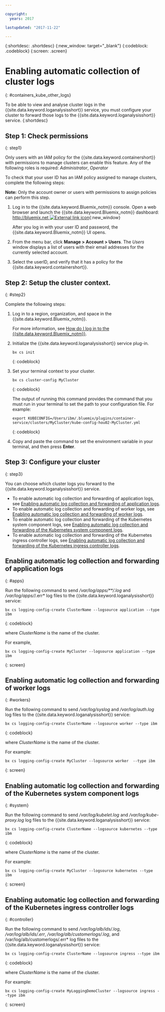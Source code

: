 ```yaml
---

copyright:
  years: 2017

lastupdated: "2017-11-22"

---
```



{:shortdesc: .shortdesc}
{:new_window: target="_blank"}
{:codeblock: .codeblock}
{:screen: .screen}


# Enabling automatic collection of cluster logs
{: #containers_kube_other_logs}

To be able to view and analyse cluster logs in the {{site.data.keyword.loganalysisshort}} service, you must configure your cluster to forward those logs to the {{site.data.keyword.loganalysisshort}} service. 
{:shortdesc}

## Step 1: Check permissions
{: step1}

Only users with an IAM policy for the {{site.data.keyword.containershort}} with permissions to manage clusters can enable this feature. Any of the following roles is required: *Administrator*, *Operator*

To check that your user ID has an IAM policy assigned to manage clusters, complete the following steps:

**Note:** Only the account owner or users with permissions to assign policies can perform this step.

1. Log in to the {{site.data.keyword.Bluemix_notm}} console. Open a web browser and launch the {{site.data.keyword.Bluemix_notm}} dashboard: [http://bluemix.net ![External link icon](../../../icons/launch-glyph.svg "External link icon")](http://bluemix.net){:new_window}
	
	After you log in with your user ID and password, the {{site.data.keyword.Bluemix_notm}} UI opens.

2. From the menu bar, click **Manage > Account > Users**.  The *Users* window displays a list of users with their email addresses for the currently selected account.
	
3. Select the userID, and verify that it has a policy for the {{site.data.keyword.containershort}}.

## Step 2: Setup the cluster context.
{: #step2}

Complete the following steps:

1. Log in to a region, organization, and space in the {{site.data.keyword.Bluemix_notm}}. 

    For more information, see [How do I log in to the {{site.data.keyword.Bluemix_notm}}](/docs/services/CloudLogAnalysis/qa/cli_qa.html#login).
    
2. Initialize the {{site.data.keyword.loganalysisshort}} service plug-in.

	```
	bx cs init
	```
	{: codeblock}

3. Set your terminal context to your cluster.
    
	```
	bx cs cluster-config MyCluster
	```
	{: codeblock}

    The output of running this command provides the command that you must run in your terminal to set the path to your configuration file. For example:

	```
	export KUBECONFIG=/Users/ibm/.bluemix/plugins/container-service/clusters/MyCluster/kube-config-hou02-MyCluster.yml
	```
	{: codeblock}

4. Copy and paste the command to set the environment variable in your terminal, and then press **Enter**.

## Step 3: Configure your cluster
{: step3}

You can choose which cluster logs you forward to the {{site.data.keyword.loganalysisshort}} service. 

* To enable automatic log collection and forwarding of application logs, see [Enabling automatic log collection and forwarding of application logs](/docs/services/CloudLogAnalysis/containers/containers_kube_other_logs.html#apps).
* To enable automatic log collection and forwarding of worker logs, see [Enabling automatic log collection and forwarding of worker logs](/docs/services/CloudLogAnalysis/containers/containers_kube_other_logs.html#workers).
* To enable automatic log collection and forwarding of the Kubernetes system component logs, see [Enabling automatic log collection and forwarding of the Kubernetes system component logs](/docs/services/CloudLogAnalysis/containers/containers_kube_other_logs.html#system).
* To enable automatic log collection and forwarding of the Kubernetes ingress controller logs, see [Enabling automatic log collection and forwarding of the Kubernetes ingress controller logs](/docs/services/CloudLogAnalysis/containers/containers_kube_other_logs.html#controller).

## Enabling automatic log collection and forwarding of application logs 
{: #apps}

Run the following command to send */var/log/apps/**/.log* and */var/log/apps/*/.err* log files to the {{site.data.keyword.loganalysisshort}} service:

```
bx cs logging-config-create ClusterName --logsource application --type ibm
```
{: codeblock}

where *ClusterName* is the name of the cluster.

For example, 

```
bx cs logging-config-create MyCluster --logsource application --type ibm
```
{: screen}

## Enabling automatic log collection and forwarding of worker logs 
{: #workers}


Run the following command to send */var/log/syslog* and */var/log/auth.log* log files to the {{site.data.keyword.loganalysisshort}} service:

```
bx cs logging-config-create ClusterName --logsource worker --type ibm
```
{: codeblock}

where *ClusterName* is the name of the cluster.

For example:

```
bx cs logging-config-create MyCluster --logsource worker  --type ibm
```
{: screen}


## Enabling automatic log collection and forwarding of the Kubernetes system component logs
{: #system}

Run the following command to send */var/log/kubelet.log* and */var/log/kube-proxy.log* log files to the {{site.data.keyword.loganalysisshort}} service:

```
bx cs logging-config-create ClusterName --logsource kubernetes --type ibm
```
{: codeblock}

where *ClusterName* is the name of the cluster.

For example:

```
bx cs logging-config-create MyCluster --logsource kubernetes --type ibm
```
{: screen}


## Enabling automatic log collection and forwarding of the Kubernetes ingress controller logs
{: #controller}

Run the following command to send */var/log/alb/ids/.log*, */var/log/alb/ids/.err*, */var/log/alb/customerlogs/.log*, and /var/log/alb/customerlogs/.err* log files to the {{site.data.keyword.loganalysisshort}} service:

```
bx cs logging-config-create ClusterName --logsource ingress --type ibm
```
{: codeblock}

where *ClusterName* is the name of the cluster.

For example:

```
bx cs logging-config-create MyLoggingDemoCluster --logsource ingress --type ibm
```
{: screen}


